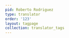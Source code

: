 ```yaml
---
pid: Roberto Rodriguez
type: translator
order: '123'
layout: tagpage
collection: translator_tags
---
```

